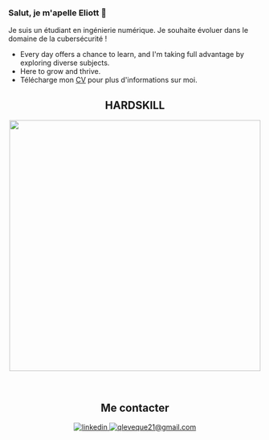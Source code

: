 ### Salut, je m'apelle Eliott 👋

<!--Start Intro-->               
<p align="left">Je suis un étudiant en ingénierie numérique. Je souhaite évoluer dans le domaine de la cubersécurité !</p>

- Every day offers a chance to learn, and I'm taking full advantage by exploring diverse subjects.
- Here to grow and thrive.
- Télécharge mon <a href="./CV.pdf" target="_blank">CV</a> pour plus d'informations sur moi.
<!--End Intro-->

<!--Languages and Tools Section-->       
## <h2 align="center">HARDSKILL</h2> 
<p align="center">
<img width="500px"  src="https://skillicons.dev/icons?i=anaconda,angular,arduino,bash,bitbucket,bootstrap,css,debian,docker,figma,github,html,js,kali,linux,matlab,mongodb,mysqlL,nestjs,nodejs,npm,php,postman,powershell,py,raspberrypi,react,redhat,sequelize,symfony,ts,vscode&perline=11"  />
</p>
<br />

<!--Contact Section--> 

## <h2 align="center"> Me contacter </h2>
<div align="center">
 <a href="https://www.linkedin.com/in/eliott-habanski/" target="_blank">
<img src=https://img.shields.io/badge/linkedin-%231E77B5.svg?&style=for-the-badge&logo=linkedin&logoColor=white alt=linkedin style="margin-bottom: 5px;" />
</a>
  
<a href="mailto:eliott.habanski@gmail.com" target="_blank">
<img src="https://img.shields.io/badge/Gmail-D14836?style=for-the-badge&logo=gmail&logoColor=white" alt=qleveque21@gmail.com mail style="margin-bottom: 5px;" />
</a>
</div>
<br/>